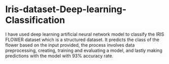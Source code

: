 # Iris-dataset-Deep-learning-Classification
I have used deep learning artificial neural network model to classify the IRIS FLOWER dataset which is a structured dataset. It predicts the class of the flower based on the input provided, the process involves data preprocessing, creating, training and evaluating a model, and lastly making predictions with the model with 93% accuracy rate.
